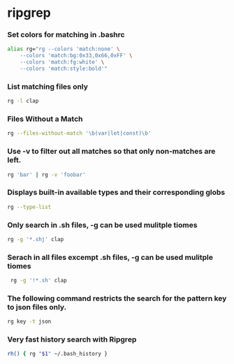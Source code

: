 # ripgrep

### Set colors for matching in .bashrc
```sh
alias rg="rg --colors 'match:none' \
    --colors 'match:bg:0x33,0x66,0xFF' \
    --colors 'match:fg:white' \
    --colors 'match:style:bold'"
```

### List matching files only
```sh
rg -l clap	
```
### Files Without a Match
```sh
rg --files-without-match '\b(var|let|const)\b'
```
### Use -v to filter out all matches so that only non-matches are left.
```sh
rg 'bar' | rg -v 'foobar'
```

### Displays built-in available types and their corresponding globs
```sh
rg --type-list	
```
### Only search in .sh files, -g can be used mulitple tiomes
```sh
rg -g '*.shj' clap	
```
### Serach in all files excempt .sh files, -g can be used mulitple tiomes
```sh
 rg -g '!*.sh' clap	
```

### The following command restricts the search for the pattern key to json files only.
```sh
rg key -t json
```
### Very fast history search with Ripgrep
```sh
rh() { rg "$1" ~/.bash_history }

